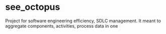 # see_octopus
Project for software engineering efficiency, SDLC management. It meant to aggregate components, activities, process data in one 
